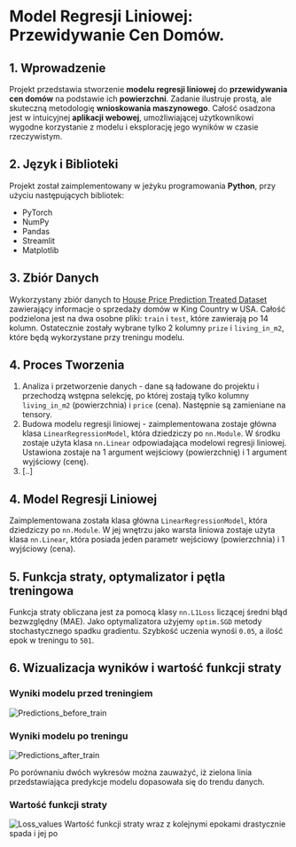# Model Regresji Liniowej: Przewidywanie Cen Domów.

## 1. Wprowadzenie
Projekt przedstawia stworzenie **modelu regresji liniowej** do **przewidywania cen domów** na podstawie ich **powierzchni**. Zadanie ilustruje prostą, ale skuteczną metodologię **wnioskowania maszynowego**. Całość osadzona jest w intuicyjnej **aplikacji webowej**, umożliwiającej użytkownikowi wygodne korzystanie z modelu i eksplorację jego wyników w czasie rzeczywistym.

## 2. Język i Biblioteki
Projekt został zaimplementowany w jeżyku programowania **Python**, przy użyciu następujących bibliotek:
* PyTorch
* NumPy
* Pandas
* Streamlit
* Matplotlib

## 3. Zbiór Danych
Wykorzystany zbiór danych to [House Price Prediction Treated Dataset](https://www.kaggle.com/datasets/aravinii/house-price-prediction-treated-dataset?resource=download) zawierający informacje o sprzedaży domów w King Country w USA. Całość podzielona jest na dwa osobne pliki: `train` i `test`, które zawierają po 14 kolumn. Ostatecznie zostały wybrane tylko 2 kolumny `prize` i `living_in_m2`, które będą wykorzystane przy treningu modelu.

## 4. Proces Tworzenia
1. Analiza i przetworzenie danych - dane są ładowane do projektu i przechodzą wstępna selekcję, po której zostają tylko kolumny `living_in_m2` (powierzchnia) i `price` (cena). Następnie są zamieniane na tensory.
2. Budowa modelu regresji liniowej - zaimplementowana zostaje główna klasa `LinearRegressionModel`, która dziedziczy po `nn.Module`. W środku zostaje użyta klasa `nn.Linear` odpowiadająca modelowi regresji liniowej. Ustawiona zostaje na 1 argument wejściowy (powierzchnię) i 1 argument wyjściowy (cenę).
3. [..]

## 4. Model Regresji Liniowej
Zaimplementowana została klasa główna `LinearRegressionModel`, która dziedziczy po `nn.Module`. W jej wnętrzu jako warsta liniowa zostaje użyta klasa `nn.Linear`, która posiada jeden parametr wejściowy (powierzchnia) i 1 wyjściowy (cena).

## 5. Funkcja straty, optymalizator i pętla treningowa
Funkcja straty obliczana jest za pomocą klasy `nn.L1Loss` liczącej średni błąd bezwzględny (MAE). 
Jako optymalizatora użyjemy `optim.SGD` metody stochastycznego spadku gradientu. 
Szybkość uczenia wynośi `0.05`, a ilość epok w treningu to `501`. 

## 6. Wizualizacja wyników i wartość funkcji straty
### Wyniki modelu przed treningiem
![Predictions_before_train](https://github.com/user-attachments/assets/6519e46d-e5ec-493f-ad6a-eb0456fff902)

### Wyniki modelu po treningu
![Predictions_after_train](https://github.com/user-attachments/assets/3640bc5d-c2ff-404a-a938-7367e87111de)

Po porównaniu dwóch wykresów można zauważyć, iż zielona linia przedstawiająca predykcje modelu dopasowała się do trendu danych.

### Wartość funkcji straty
![Loss_values](https://github.com/user-attachments/assets/02a8bf37-86d1-4e4c-bfe2-a7cfd8b14cdf)
Wartość funkcji straty wraz z kolejnymi epokami drastycznie spada i jej po


